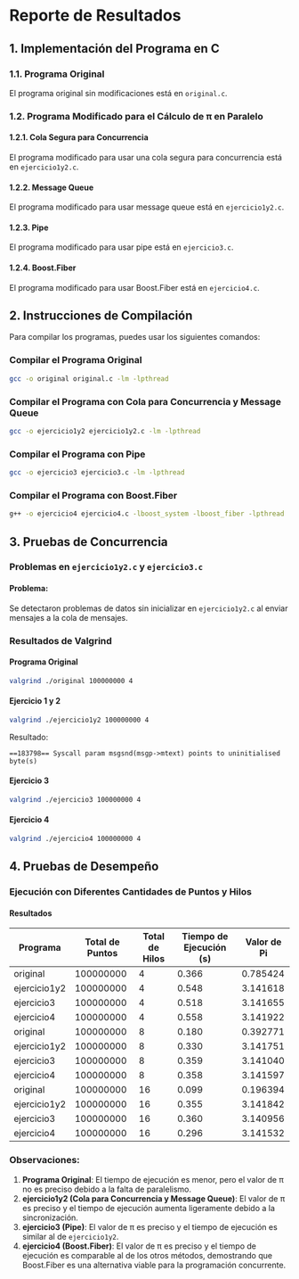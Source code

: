 # Reporte de Resultados

## 1. Implementación del Programa en C

### 1.1. Programa Original

El programa original sin modificaciones está en `original.c`.

### 1.2. Programa Modificado para el Cálculo de π en Paralelo

#### 1.2.1. Cola Segura para Concurrencia

El programa modificado para usar una cola segura para concurrencia está en `ejercicio1y2.c`.

#### 1.2.2. Message Queue

El programa modificado para usar message queue está en `ejercicio1y2.c`.

#### 1.2.3. Pipe

El programa modificado para usar pipe está en `ejercicio3.c`.

#### 1.2.4. Boost.Fiber

El programa modificado para usar Boost.Fiber está en `ejercicio4.c`.

## 2. Instrucciones de Compilación

Para compilar los programas, puedes usar los siguientes comandos:

### Compilar el Programa Original

```sh
gcc -o original original.c -lm -lpthread
```

### Compilar el Programa con Cola para Concurrencia y Message Queue

```sh
gcc -o ejercicio1y2 ejercicio1y2.c -lm -lpthread
```

### Compilar el Programa con Pipe

```sh
gcc -o ejercicio3 ejercicio3.c -lm -lpthread
```

### Compilar el Programa con Boost.Fiber

```sh
g++ -o ejercicio4 ejercicio4.c -lboost_system -lboost_fiber -lpthread
```

## 3. Pruebas de Concurrencia

### Problemas en `ejercicio1y2.c` y `ejercicio3.c`

#### Problema:
Se detectaron problemas de datos sin inicializar en `ejercicio1y2.c` al enviar mensajes a la cola de mensajes.

### Resultados de Valgrind

#### Programa Original

```sh
valgrind ./original 100000000 4
```

#### Ejercicio 1 y 2

```sh
valgrind ./ejercicio1y2 100000000 4
```

Resultado:

```plaintext
==183798== Syscall param msgsnd(msgp->mtext) points to uninitialised byte(s)
```

#### Ejercicio 3

```sh
valgrind ./ejercicio3 100000000 4
```

#### Ejercicio 4

```sh
valgrind ./ejercicio4 100000000 4
```

## 4. Pruebas de Desempeño

### Ejecución con Diferentes Cantidades de Puntos y Hilos

#### Resultados

| Programa     | Total de Puntos | Total de Hilos | Tiempo de Ejecución (s) | Valor de Pi |
|--------------|-----------------|----------------|-------------------------|-------------|
| original     | 100000000       | 4              | 0.366                   | 0.785424    |
| ejercicio1y2 | 100000000       | 4              | 0.548                   | 3.141618    |
| ejercicio3   | 100000000       | 4              | 0.518                   | 3.141655    |
| ejercicio4   | 100000000       | 4              | 0.558                   | 3.141922    |
| original     | 100000000       | 8              | 0.180                   | 0.392771    |
| ejercicio1y2 | 100000000       | 8              | 0.330                   | 3.141751    |
| ejercicio3   | 100000000       | 8              | 0.359                   | 3.141040    |
| ejercicio4   | 100000000       | 8              | 0.358                   | 3.141597    |
| original     | 100000000       | 16             | 0.099                   | 0.196394    |
| ejercicio1y2 | 100000000       | 16             | 0.355                   | 3.141842    |
| ejercicio3   | 100000000       | 16             | 0.360                   | 3.140956    |
| ejercicio4   | 100000000       | 16             | 0.296                   | 3.141532    |

### Observaciones:

1. **Programa Original**: El tiempo de ejecución es menor, pero el valor de π no es preciso debido a la falta de paralelismo.
2. **ejercicio1y2 (Cola para Concurrencia y Message Queue)**: El valor de π es preciso y el tiempo de ejecución aumenta ligeramente debido a la sincronización.
3. **ejercicio3 (Pipe)**: El valor de π es preciso y el tiempo de ejecución es similar al de `ejercicio1y2`.
4. **ejercicio4 (Boost.Fiber)**: El valor de π es preciso y el tiempo de ejecución es comparable al de los otros métodos, demostrando que Boost.Fiber es una alternativa viable para la programación concurrente.